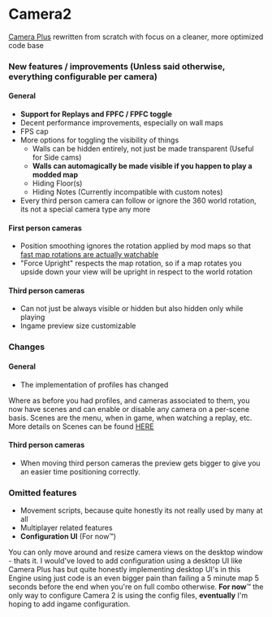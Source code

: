 # Camera2

[Camera Plus](https://github.com/Snow1226/CameraPlus) rewritten from scratch with focus on a cleaner, more optimized code base

### New features / improvements (Unless said otherwise, everything configurable per camera)

#### General
- **Support for Replays and FPFC / FPFC toggle**
- Decent performance improvements, especially on wall maps
- FPS cap
- More options for toggling the visibility of things
	- Walls can be hidden entirely, not just be made transparent (Useful for Side cams)
	- **Walls can automagically be made visible if you happen to play a modded map**
	- Hiding Floor(s)
	- Hiding Notes (Currently incompatible with custom notes)
- Every third person camera can follow or ignore the 360 world rotation, its not a special camera type any more

#### First person cameras
- Position smoothing ignores the rotation applied by mod maps so that [fast map rotations are actually watchable](https://www.youtube.com/watch?v=yjbFchHnZ74)
- "Force Upright" respects the map rotation, so if a map rotates you upside down your view will be upright in respect to the world rotation

#### Third person cameras
- Can not just be always visible or hidden but also hidden only while playing
- Ingame preview size customizable

### Changes

#### General
- The implementation of profiles has changed

Where as before you had profiles, and cameras associated to them, you now have scenes and can enable or disable any camera on a per-scene basis. Scenes are the menu, when in game, when watching a replay, etc. More details on Scenes can be found [HERE](#TODO_im_dumb)

#### Third person cameras
- When moving third person cameras the preview gets bigger to give you an easier time positioning correctly.

### Omitted features
- Movement scripts, because quite honestly its not really used by many at all
- Multiplayer related features
- **Configuration UI** (For now™)

You can only move around and resize camera views on the desktop window - thats it. I would've loved to add configuration using a desktop UI like Camera Plus has but quite honestly implementing desktop UI's in this Engine using just code is an even bigger pain than failing a 5 minute map 5 seconds before the end when you're on full combo otherwise. **For now**™ the only way to configure Camera 2 is using the config files, **eventually** I'm hoping to add ingame configuration.